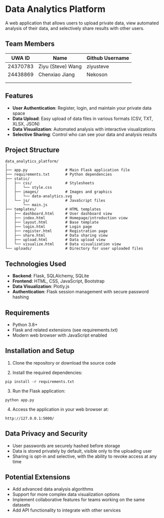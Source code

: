 # Data Analytics Platform

A web application that allows users to upload private data, view automated analysis of their data, and selectively share results with other users.

## Team Members

| UWA ID   | Name | Github Username         |
|----------|----------|-----------------|
| 24370783   | Ziyu (Steve) Wang       | ziyusteve   |
| 24438869   | Chenxiao Jiang          |Nekoson   |
|   |       |   |
|   |       |   |

## Features

- **User Authentication**: Register, login, and maintain your private data space
- **Data Upload**: Easy upload of data files in various formats (CSV, TXT, XLSX, JSON)
- **Data Visualization**: Automated analysis with interactive visualizations
- **Selective Sharing**: Control who can see your data and analysis results

## Project Structure

```
data_analytics_platform/
│
├── app.py                 # Main Flask application file
├── requirements.txt       # Python dependencies
├── static/               
│   ├── css/               # Stylesheets
│   │   └── style.css     
│   ├── images/            # Images and graphics
│   │   └── data-analytics.svg
│   └── js/                # JavaScript files
│       └── main.js
├── templates/             # HTML templates
│   ├── dashboard.html     # User dashboard view
│   ├── index.html         # Homepage/introduction view
│   ├── layout.html        # Base template
│   ├── login.html         # Login page
│   ├── register.html      # Registration page
│   ├── share.html         # Data sharing view
│   ├── upload.html        # Data upload view
│   └── visualize.html     # Data visualization view
└── uploads/               # Directory for user uploaded files
```

## Technologies Used

- **Backend**: Flask, SQLAlchemy, SQLite
- **Frontend**: HTML, CSS, JavaScript, Bootstrap
- **Data Visualization**: Plotly.js
- **Authentication**: Flask session management with secure password hashing

## Requirements

- Python 3.8+
- Flask and related extensions (see requirements.txt)
- Modern web browser with JavaScript enabled

## Installation and Setup

1. Clone the repository or download the source code

2. Install the required dependencies:
```
pip install -r requirements.txt
```

3. Run the Flask application:
```
python app.py
```

4. Access the application in your web browser at:
```
http://127.0.0.1:5000/
```

## Data Privacy and Security

- User passwords are securely hashed before storage
- Data is stored privately by default, visible only to the uploading user
- Sharing is opt-in and selective, with the ability to revoke access at any time

## Potential Extensions

- Add advanced data analysis algorithms
- Support for more complex data visualization options
- Implement collaborative features for teams working on the same datasets
- Add API functionality to integrate with other services
